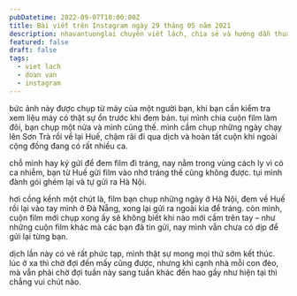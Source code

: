 ```yaml
---
pubDatetime: 2022-09-07T10:00:00Z
title: Bài viết trên Instagram ngày 29 tháng 05 năm 2021
description: nhavantuonglai chuyên viết lách, chia sẻ và hướng dẫn thuần thục khi thực hành viết lách qua những bài chia sẻ trên Instagram chính thức.
featured: false
draft: false
tags:
  - viet lach
  - doan van
  - instagram
---
```


bức ảnh này được chụp từ máy của một người bạn, khi bạn cần kiểm tra xem liệu máy có thật sự ổn trước khi đem bán. tụi mình chia cuộn film làm đôi, bạn chụp một nửa và mình cũng thế. mình cầm chụp những ngày chạy lên Sơn Trà rồi về lại Huế, chậm rãi đi qua dịch và hoàn tất cuộn khi ngoài cộng đồng đang có rất nhiều ca.

chỗ mình hay ký gửi để đem film đi tráng, nay nằm trong vùng cách ly vì có ca nhiễm, bạn từ Huế gửi film vào nhớ tráng thế cũng không được. tụi mình đành gói ghém lại và tự gửi ra Hà Nội.

hơi cồng kềnh một chút là, film bạn chụp những ngày ở Hà Nội, đem về Huế rồi lại vào tay mình ở Đà Nẵng, xong lại gửi ra ngoài kia để tráng. còn mình, cuộn film mới chụp xong ấy sẽ không biết khi nào mới cầm trên tay – như những cuộn film khác mà các bạn đã tin gửi, nay mình vẫn chưa có dịp để gửi lại từng bạn.

dịch lần này có vẻ rất phức tạp, mình thật sự mong mọi thứ sớm kết thúc. lúc ở xa thì chờ đợi đến mấy cũng được, nhưng khi cạnh nhà mỗi con đèo, mà vẫn phải chờ đợi tuần này sang tuần khác đến hao gầy như hiện tại thì chẳng vui chút nào.
